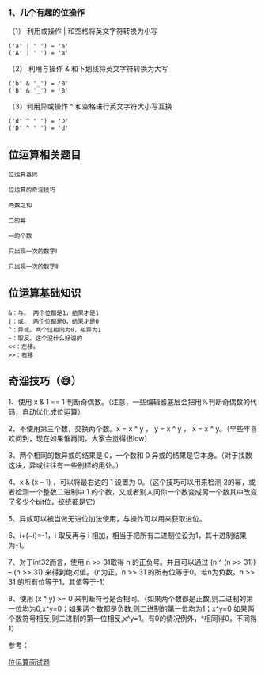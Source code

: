 ### 1、几个有趣的位操作

（1） 利用或操作 | 和空格将英文字符转换为小写

    ('a' | ' ') = 'a'
    ('A' | ' ') = 'a'

（2） 利用与操作 & 和下划线将英文字符转换为大写

    ('b' & '_') = 'B'
    ('B' & '_') = 'B'

（3）利用异或操作 ^ 和空格进行英文字符大小写互换

    ('d' ^ ' ') = 'D'
    ('D' ^ ' ') = 'd'

## 位运算相关题目

    位运算基础

    位运算的奇淫技巧

    两数之和

    二的幂

    一的个数

    只出现一次的数字Ⅰ

    只出现一次的数字Ⅱ


## 位运算基础知识

    &：与。 两个位都是1，结果才是1
    |：或。 两个位都是0，结果才是0
    ^：异或。两个位相同为0，相异为1
    ~：取反。这个没什么好说的
    <<：左移。
    >>：右移

## 奇淫技巧（😅）

1、使用 x & 1 == 1 判断奇偶数。（注意，一些编辑器底层会把用%判断奇偶数的代码，自动优化成位运算）

2、不使用第三个数，交换两个数。x = x ^ y ， y = x ^ y ， x = x ^ y。（早些年喜欢问到，现在如果谁再问，大家会觉得很low）

3、两个相同的数异或的结果是 0，一个数和 0 异或的结果是它本身。（对于找数这块，异或往往有一些别样的用处。）

4、x & (x – 1) ，可以将最右边的 1 设置为 0。（这个技巧可以用来检测 2的幂，或者检测一个整数二进制中 1 的个数，又或者别人问你一个数变成另一个数其中改变了多少个bit位，统统都是它）

5、异或可以被当做无进位加法使用，与操作可以用来获取进位。

6、i+(~i)=-1，i 取反再与 i 相加，相当于把所有二进制位设为1，其十进制结果为-1。

7、对于int32而言，使用 n >> 31取得 n 的正负号。并且可以通过 (n ^ (n >> 31)) – (n >> 31) 来得到绝对值。（n为正，n >> 31 的所有位等于0。若n为负数，n >> 31 的所有位等于1，其值等于-1）

8、使用 (x ^ y) >= 0 来判断符号是否相同。（如果两个数都是正数,则二进制的第一位均为0,x^y=0；如果两个数都是负数,则二进制的第一位均为1；x^y=0 如果两个数符号相反,则二进制的第一位相反,x^y=1。有0的情况例外，^相同得0，不同得1）




参考：

[位运算面试题](https://www.cxyxiaowu.com/10166.html)